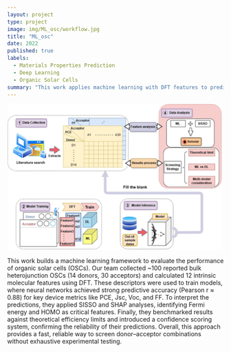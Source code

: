 ```yaml
---
layout: project
type: project
image: img/ML_osc/workflow.jpg
title: "ML_osc"
date: 2022
published: true
labels:
  - Materials Properties Prediction
  - Deep Learning
  - Organic Solar Cells
summary: "This work applies machine learning with DFT features to predict and screen donor–acceptor combinations in organic solar cells."
---
```


<img width="500px" class="ml_osc" src="../img/ml_wfl.jpg">

This work builds a machine learning framework to evaluate the performance of organic solar cells (OSCs). Our team collected ~100 reported bulk heterojunction OSCs (14 donors, 30 acceptors) and calculated 12 intrinsic molecular features using DFT. These descriptors were used to train models, where neural networks achieved strong predictive accuracy (Pearson r ≈ 0.88) for key device metrics like PCE, Jsc, Voc, and FF. To interpret the predictions, they applied SISSO and SHAP analyses, identifying Fermi energy and HOMO as critical features. Finally, they benchmarked results against theoretical efficiency limits and introduced a confidence scoring system, confirming the reliability of their predictions. Overall, this approach provides a fast, reliable way to screen donor–acceptor combinations without exhaustive experimental testing.